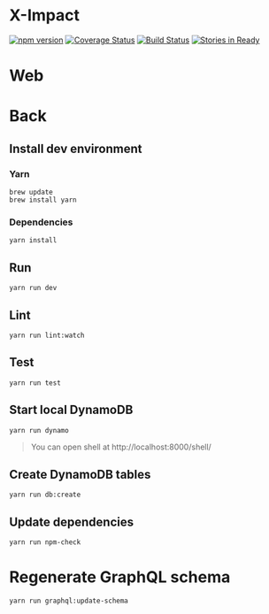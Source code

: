 # X-Impact

[![npm version](https://badge.fury.io/js/npm.svg)](https://badge.fury.io/js/npm) [![Coverage Status](https://coveralls.io/repos/github/xebia-france/ximpact/badge.svg?branch=master)](https://coveralls.io/github/xebia-france/ximpact?branch=master) [![Build Status](https://travis-ci.org/xebia-france/ximpact.svg?branch=master)](https://travis-ci.org/xebia-france/ximpact) [![Stories in Ready](https://badge.waffle.io/xebia-france/ximpact.png?label=ready&title=Ready)](http://waffle.io/xebia-france/ximpact)

# Web

# Back

## Install dev environment

### Yarn

```shell
brew update
brew install yarn
```

### Dependencies

```shell
yarn install
```

## Run

```shell
yarn run dev
```

## Lint

```shell
yarn run lint:watch
```

## Test

```shell
yarn run test
```

## Start local DynamoDB

```shell
yarn run dynamo
```

> You can open shell at http://localhost:8000/shell/

## Create DynamoDB tables

```shell
yarn run db:create
```

## Update dependencies

```shell
yarn run npm-check
```

# Regenerate GraphQL schema

```
yarn run graphql:update-schema
```